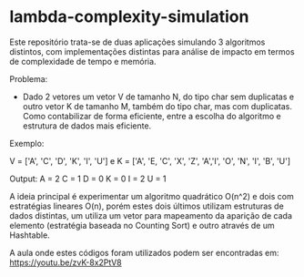 # lambda-complexity-simulation

Este repositório trata-se de duas aplicações simulando 3 algoritmos distintos, com implementações distintas para análise de impacto em termos de complexidade de tempo e memória.

Problema:
- Dado 2 vetores um vetor V de tamanho N, do tipo char sem duplicatas e outro vetor K de tamanho M, também do tipo char, mas com duplicatas. Como contabilizar de forma eficiente, entre a escolha do algoritmo e estrutura de dados mais eficiente.

Exemplo:

V = ['A', 'C', 'D', 'K', 'I', 'U'] e K = ['A', 'E, 'C', 'X', 'Z', 'A','I', 'O', 'N', 'I', 'B', 'U']

Output:
A = 2
C = 1
D = 0
K = 0
I = 2
U = 1

A ideia principal é experimentar um algoritmo quadrático O(n^2) e dois com estratégias lineares O(n), porém estes dois últimos utilizam estruturas de dados distintas, um utiliza um vetor para mapeamento da aparição de cada elemento (estratégia baseada no Counting Sort) e outro através de um Hashtable.

A aula onde estes códigos foram utilizados podem ser encontradas em: https://youtu.be/zvK-8x2PtV8
